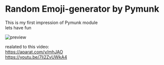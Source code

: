 # Random Emoji-generator by Pymunk

This is my first impression of Pymunk module   
lets have fun   

![preview](preview.gif)

realated to this video:   
https://aparat.com/v/mhJAO   
https://youtu.be/7li2ZvUWkA4
